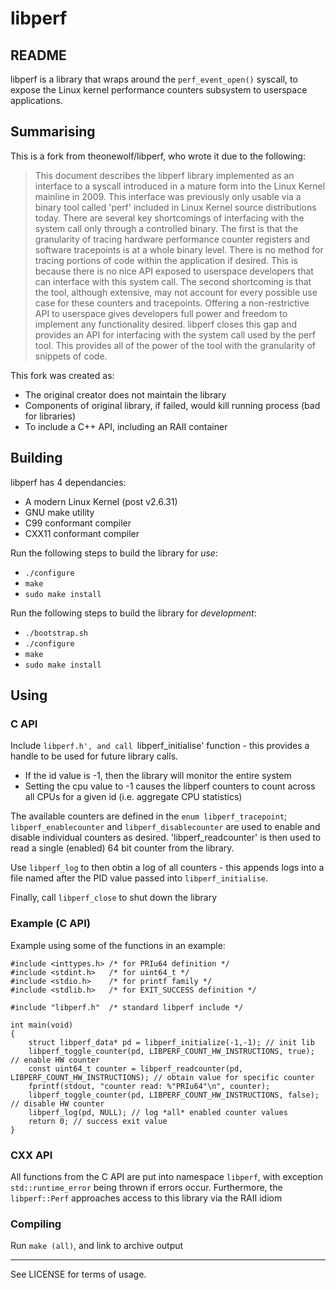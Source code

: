 # libperf
## README

libperf is a library that wraps around the `perf_event_open()` syscall, to expose the Linux kernel performance counters subsystem to userspace applications.

## Summarising

This is a fork from theonewolf/libperf, who wrote it due to the following:
> This document describes the libperf library implemented as an interface to a
syscall introduced in a mature form into the Linux Kernel mainline in 2009. This
interface was previously only usable via a binary tool called 'perf' included in
Linux Kernel source distributions today.
There are several key shortcomings of interfacing with the system call only
through a controlled binary.  The first is that the granularity of tracing
hardware performance counter registers and software tracepoints is at a whole
binary level.  There is no method for tracing portions of code within the
application if desired.  This is because there is no nice API exposed to
userspace developers that can interface with this system call.  The second
shortcoming is that the tool, although extensive, may not account for every
possible use case for these counters and tracepoints.  Offering a
non-restrictive API to userspace gives developers full power and freedom to
implement any functionality desired.
libperf closes this gap and provides an API for interfacing with the system
call used by the perf tool.  This provides all of the power of the tool with
the granularity of snippets of code.

This fork was created as:
- The original creator does not maintain the library
- Components of original library, if failed, would kill running process (bad for libraries)
- To include a C++ API, including an RAII container

## Building

libperf has 4 dependancies:
- A modern Linux Kernel (post v2.6.31)
- GNU make utility
- C99 conformant compiler
- CXX11 conformant compiler


Run the following steps to build the library for *use*:
- `./configure`
- `make`
- `sudo make install`

Run the following steps to build the library for *development*:
- `./bootstrap.sh`
- `./configure`
- `make`
- `sudo make install`

## Using 

### C API

Include `libperf.h', and call `libperf_initialise' function - this provides a handle to be used for future library calls.
- If the id value is -1, then the library will monitor the entire system
- Setting the cpu value to -1 causes the libperf counters to count across all CPUs for a given id (i.e. aggregate CPU statistics)

The available counters are defined in the `enum libperf_tracepoint`; `libperf_enablecounter` and `libperf_disablecounter` are used to enable and
disable individual counters as desired. 'libperf_readcounter' is then used to read a single (enabled) 64 bit counter from the library.

Use `libperf_log` to then obtin a log of all counters - this appends logs into a file named after the PID value passed into `libperf_initialise`.

Finally, call `libperf_close` to shut down the library

### Example (C API)

Example using some of the functions in an example:

```
#include <inttypes.h> /* for PRIu64 definition */
#include <stdint.h>   /* for uint64_t */ 
#include <stdio.h>    /* for printf family */
#include <stdlib.h>   /* for EXIT_SUCCESS definition */

#include "libperf.h"  /* standard libperf include */

int main(void)
{
	struct libperf_data* pd = libperf_initialize(-1,-1); // init lib
	libperf_toggle_counter(pd, LIBPERF_COUNT_HW_INSTRUCTIONS, true); // enable HW counter
	const uint64_t counter = libperf_readcounter(pd, LIBPERF_COUNT_HW_INSTRUCTIONS); // obtain value for specific counter
	fprintf(stdout, "counter read: %"PRIu64"\n", counter);
	libperf_toggle_counter(pd, LIBPERF_COUNT_HW_INSTRUCTIONS, false); // disable HW counter
	libperf_log(pd, NULL); // log *all* enabled counter values
	return 0; // success exit value
}
```

### CXX API

All functions from the C API are put into namespace `libperf`, with exception `std::runtime_error` being thrown if errors occur. Furthermore, the `libperf::Perf` approaches access to this library via the RAII idiom 

### Compiling 

Run `make (all)`, and link to archive output

---

See LICENSE for terms of usage.
